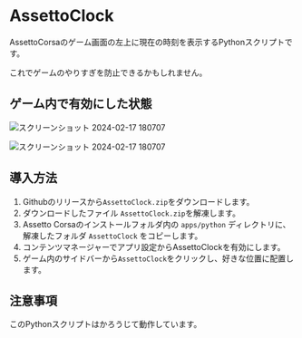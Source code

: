 # AssettoClock

AssettoCorsaのゲーム画面の左上に現在の時刻を表示するPythonスクリプトです。

これでゲームのやりすぎを防止できるかもしれません。

## ゲーム内で有効にした状態
![スクリーンショット 2024-02-17 180707](https://github.com/kotaooka/AssettoClock/assets/115392256/5e58a0f8-ce9d-414a-812f-3008d61f20c7)

![スクリーンショット 2024-02-17 180707](https://github.com/kotaooka/AssettoClock/assets/115392256/e3120b44-dff8-456b-bce1-b333f0b1a3cd)



## 導入方法


1. Githubのリリースから`AssettoClock.zip`をダウンロードします。
2. ダウンロードしたファイル `AssettoClock.zip`を解凍します。
3. Assetto Corsaのインストールフォルダ内の `apps/python` ディレクトリに、解凍したフォルダ `AssettoClock` をコピーします。
4. コンテンツマネージャーでアプリ設定からAssettoClockを有効にします。
5. ゲーム内のサイドバーから`AssettoClock`をクリックし、好きな位置に配置します。


## 注意事項
このPythonスクリプトはかろうじて動作しています。

